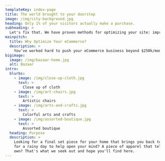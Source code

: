 ```yaml
---
templateKey: index-page
title: The world brought to your doorstep
image: /img/city-background.jpg
heading: Only 1% of your visitors actually make a purchase.
subheading: >
  Let's fix that. We have proven methods for optimizing your site: improving speed, design, usability, personalization, and much more.
mainpitch:
  title: Why Optimize Your eCommerce?
  description: >
    You’ve worked hard to push your eCommerce business beyond $250k/month. We will work just as hard to help you overcome the roadblocks you might not be anticipating. We will bring more shoppers to your website, increase the percentage of people that buy from you, and push your average order value higher to give you the most revenue possible.
bigimage:
  image: /img/bazaar-home.jpg
  alt: Bazaar
intro:  
  blurbs:
    - image: /img/close-up-cloth.jpg
      text: >
        Close up of cloth
    - image: /img/art-chairs.jpg
      text: >
        Artistic chairs
    - image: /img/arts-and-crafts.jpg
      text: >
        Colorful arts and crafts
    - image: /img/assorted-boutique.jpg
      text: >
        Assorted boutique
  heading: Purpose
  description: >
    Looking for a final set piece for your home that brings you back to a certain memort? Something 
    for a rainy day to help open your mind? A piece of apparel that tells a story all it's
    own? That's what we seek out and hope you'll find here.
---
```


